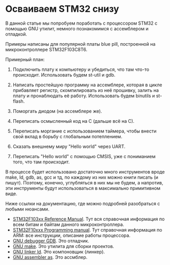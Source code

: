 # Осваиваем STM32 снизу

В данной статье мы попробуем поработать с процессором STM32 с помощью GNU
утилит, немного познакомимся с ассемблером и отладкой.

Примеры написаны для популярной платы blue pill, построенной на микроконтроллере
STM32F103C8T6.

Примерный план:

1. Подключить плату к компьютеру и убедиться, что там что-то происходит.
   Использовать будем st-util и gdb.

2. Написать простейшую программу на ассемблере, которая в цикле прибавляет
   регистр, скомпилировать из неё прошивку, залить на плату и пронаблюдать её
   работу. Использовать будем binutils и st-flash.

3. Поморгать диодом (на ассемблере же).

4. Переписать осмысленный код на С (дальше всё на С).

5. Переписать моргание с использованием таймера, чтобы внести свой вклад в
   борьбу с глобальным потеплением.

6. Сказать внешнему миру "Hello world" через UART.

7. Переписать "Hello world" с помощью CMSIS, уже с пониманием того, что там
   происходит.

В процессе будет использовано достаточно много инструментов вроде make, ld, gdb,
as, gcc и тд, по каждому из них можно книги писать (и пишут). Поэтому, конечно,
углубляться в них мы не будем, а напротив, эти инструменты будут использоваться
в максимально примитивном виде.

Ниже ссылки на документацию, где можно подробней разобраться с любыми нюансами.

- [STM32F103xx Reference Manual](https://www.st.com/resource/en/reference_manual/rm0008-stm32f101xx-stm32f102xx-stm32f103xx-stm32f105xx-and-stm32f107xx-advanced-armbased-32bit-mcus-stmicroelectronics.pdf).
  Тут вся справочная информация по всем битам и байтам данного микроконтроллера.
- [STM32F10xxx Programming manual](https://www.st.com/resource/en/programming_manual/pm0056-stm32f10xxx20xxx21xxxl1xxxx-cortexm3-programming-manual-stmicroelectronics.pdf).
  Тут справочная информация по ARM: все инструкции, описание работы процессора.
- [GNU debugger GDB](https://sourceware.org/gdb/current/onlinedocs/gdb.html/).
  Это отладчик.
- [GNU make](https://www.gnu.org/software/make/manual/html_node/index.html). Это
  утилита для сборки проектов.
- [GNU linker ld](https://sourceware.org/binutils/docs/ld/). Это компоновщик
  (линкер).
- [GNU assembler as](https://sourceware.org/binutils/docs/as/). Это ассмблер.
